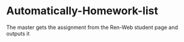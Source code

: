 # Automatically-Homework-list
The master gets the assignment from the Ren-Web student page and outputs it
